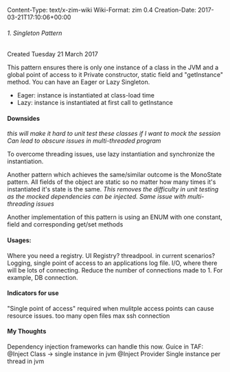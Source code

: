 Content-Type: text/x-zim-wiki
Wiki-Format: zim 0.4
Creation-Date: 2017-03-21T17:10:06+00:00

###### 1. Singleton Pattern ######
Created Tuesday 21 March 2017

This pattern ensures there is only one instance of a class in the JVM and a global point of access to it
Private constructor, static field and "getInstance" method.
You can have an Eager or Lazy Singleton.
* Eager: instance is instantiated at class-load time
* Lazy: instance is instantiated at first call to getInstance


#### Downsides ####
*this will make it hard to unit test these classes if I want to mock the session*
*Can lead to obscure issues in multi-threaded program*

To overcome threading issues, use lazy instantiation and synchronize the instantiation.

Another pattern which achieves the same/similar outcome is the MonoState pattern.
All fields of the object are static so no matter how many times it's instantiated it's state is the same.
*This removes the difficulty in unit testing as the mocked dependencies can be injected.*
*Same issue with multi-threading issues*

Another implementation of this pattern is using an ENUM with one constant, field and corresponding get/set methods


#### Usages: ####
Where you need a registry. UI Registry?
threadpool. in current scenarios?
Logging, single point of access to an applications log file.
I/O, where there will be lots of connecting. Reduce the number of connections made to 1. For example, DB connection.

#### Indicators for use ####
"Single point of access" required
	when mulitple access points can cause resource issues.
		too many open files
		max ssh connection


#### My Thoughts ####
Dependency injection frameworks can handle this now.
Guice in TAF: @Inject Class -> single instance in jvm
@Inject Provider<Class> Single instance per thread in jvm

